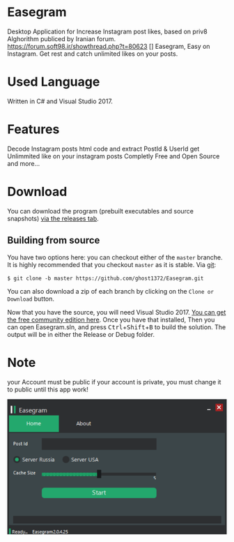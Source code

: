 # Easegram
Desktop Application for Increase Instagram post likes, based on priv8 Alghorithm publiced by Iranian forum.
https://forum.soft98.ir/showthread.php?t=80623 []
Easegram, Easy on Instagram. Get rest and catch unlimited likes on your posts.
# Used Language
Written in C# and Visual Studio 2017.

# Features
Decode Instagram posts html code and extract PostId & UserId
get Unlimmited like on your instagram posts
Completly Free and Open Source
and more...

# Download
You can download the program (prebuilt executables and source snapshots) [via the releases tab](https://github.com/ghost1372/Easegram/releases).

## Building from source

You have two options here: you can checkout either of the `master` branche. It is highly recommended that you checkout `master` as it is stable.
 Via [git](https://git-scm.com):
```
$ git clone -b master https://github.com/ghost1372/Easegram.git
```

You can also download a zip of each branch by clicking on the `Clone or Download` button.

Now that you have the source, you will need Visual Studio 2017. [You can get the free community edition here](https://www.visualstudio.com/vs/community/). 
Once you have that installed, Then you can open Easegram.sln, and press <kbd>Ctrl</kbd>+<kbd>Shift</kbd>+<kbd>B</kbd> to build the solution.
The output will be in either the Release or Debug folder.

# Note
your Account must be public if your account is private, you must change it to public until this app work!

![Screenshot](Screen.png)
